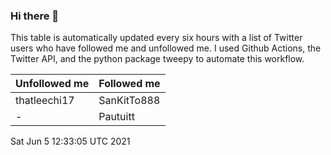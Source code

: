 ### Hi there 👋

This table is automatically updated every six hours with a list of Twitter users who have followed me and unfollowed me. I used Github Actions, the Twitter API, and the python package tweepy to automate this workflow.

| Unfollowed me |  Followed me |
| --- | --- |
|thatleechi17|SanKitTo888|
|-|Pautuitt|
Sat Jun  5 12:33:05 UTC 2021
